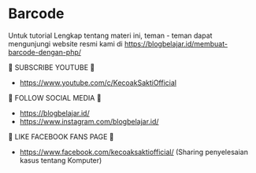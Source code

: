 # Barcode
Untuk tutorial Lengkap tentang materi ini, teman - teman dapat mengunjungi website resmi kami di https://blogbelajar.id/membuat-barcode-dengan-php/

📢 SUBSCRIBE YOUTUBE 📢
- https://www.youtube.com/c/KecoakSaktiOfficial


📢 FOLLOW SOCIAL MEDIA 📢
- https://blogbelajar.id/
- https://www.instagram.com/blogbelajar.id/


📢 LIKE FACEBOOK FANS PAGE 📢
- https://www.facebook.com/kecoaksaktiofficial/ (Sharing penyelesaian kasus tentang Komputer)
